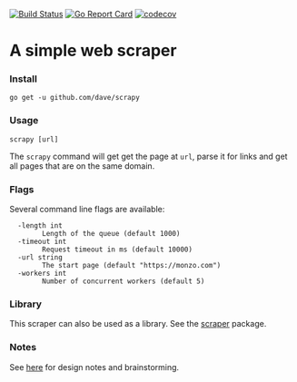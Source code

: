 [![Build Status](https://travis-ci.org/dave/scrapy.svg?branch=master)](https://travis-ci.org/dave/scrapy) 
[![Go Report Card](https://goreportcard.com/badge/github.com/dave/scrapy)](https://goreportcard.com/report/github.com/dave/scrapy) 
[![codecov](https://codecov.io/gh/dave/scrapy/branch/master/graph/badge.svg)](https://codecov.io/gh/dave/scrapy)

# A simple web scraper

### Install

```
go get -u github.com/dave/scrapy
```

### Usage

```
scrapy [url]
```

The `scrapy` command will get get the page at `url`, parse it for links and get all pages that are 
on the same domain.

### Flags

Several command line flags are available:

```
  -length int
    	Length of the queue (default 1000)
  -timeout int
    	Request timeout in ms (default 10000)
  -url string
    	The start page (default "https://monzo.com")
  -workers int
    	Number of concurrent workers (default 5)
```

### Library

This scraper can also be used as a library. See the [scraper](https://godoc.org/github.com/dave/scrapy/scraper) package.

### Notes

See [here](https://github.com/dave/scrapy/blob/master/NOTES.md) for design notes and brainstorming.
